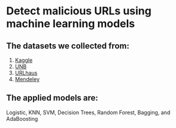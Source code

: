 # Detect malicious URLs using machine learning models
## The datasets we collected from: 
1. [Kaggle](https://www.kaggle.com/code/siddharthkumar25/detect-malicious-url-using-ml/data?select=urldata.csv) 
2. [UNB](https://www.unb.ca/cic/datasets/url-2016.html)
3. [URLhaus](https://urlhaus.abuse.ch/browse/)
4. [Mendeley](https://data.mendeley.com/datasets/gdx3pkwp47/2)
## The applied models are:
Logistic, KNN, SVM, Decision Trees, Random Forest, Bagging, and AdaBoosting
